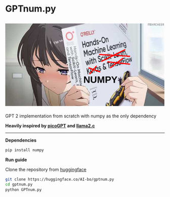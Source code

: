 # GPTnum.py

![name](/GPTnum.png)
---

GPT 2 implementation from scratch with numpy as the only dependency

**Heavily inspired by [picoGPT](https://github.com/jaymody/picoGPT) and [llama2.c](https://github.com/karpathy/llama2.c)**


---

**Dependencies**
```bash
pip install numpy
```

**Run guide**

Clone the repository from [huggingface](https://huggingface.co/AI-bo/gptnum.py)
```bash
git clone https://huggingface.co/AI-bo/gptnum.py
cd gptnum.py
python GPTnum.py
```
